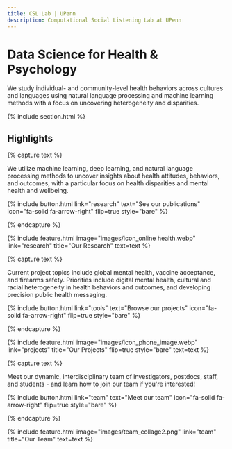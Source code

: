```yaml
---
title: CSL Lab | UPenn
description: Computational Social Listening Lab at UPenn
---
```


# Data Science for Health & Psychology

We study individual- and community-level health behaviors across cultures and languages using natural language processing and machine learning methods with a focus on uncovering heterogeneity and disparities.

{% include section.html %}

## Highlights

{% capture text %}

We utilize machine learning, deep learning, and natural language processing methods to uncover insights about health attitudes, behaviors, and outcomes, with a particular focus on health disparities and mental health and wellbeing.

{%
  include button.html
  link="research"
  text="See our publications"
  icon="fa-solid fa-arrow-right"
  flip=true
  style="bare"
%}

{% endcapture %}

{%
  include feature.html
  image="images/icon_online health.webp"
  link="research"
  title="Our Research"
  text=text
%}

{% capture text %}

Current project topics include global mental health, vaccine acceptance, and firearms safety. Priorities include digital mental health, cultural and racial heterogeneity in health behaviors and outcomes, and developing precision public health messaging.

{%
  include button.html
  link="tools"
  text="Browse our projects"
  icon="fa-solid fa-arrow-right"
  flip=true
  style="bare"
%}

{% endcapture %}

{%
  include feature.html
  image="images/icon_phone_image.webp"
  link="projects"
  title="Our Projects"
  flip=true
  style="bare"
  text=text
%}

{% capture text %}

Meet our dynamic, interdisciplinary team of investigators, postdocs, staff, and students - and learn how to join our team if you're interested!

{%
  include button.html
  link="team"
  text="Meet our team"
  icon="fa-solid fa-arrow-right"
  flip=true
  style="bare"
%}

{% endcapture %}

{%
  include feature.html
  image="images/team_collage2.png"
  link="team"
  title="Our Team"
  text=text
%}
